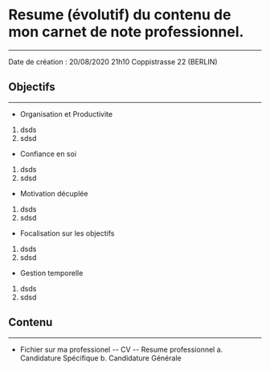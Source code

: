# Resume (évolutif) du contenu de mon carnet de note professionnel.
----

Date de création : 20/08/2020
21h10
Coppistrasse 22 (BERLIN)

## Objectifs
---
* Organisation et Productivite
1. dsds 
2. sdsd
* Confiance en soi
1. dsds 
2. sdsd
* Motivation décuplée
1. dsds 
2. sdsd
* Focalisation sur les objectifs
1. dsds 
2. sdsd
* Gestion temporelle
1. dsds 
2. sdsd

## Contenu
---

* Fichier sur ma professionel 
-- CV 
-- Resume professionnel 
a. Candidature Spécifique 
b. Candidature Générale
